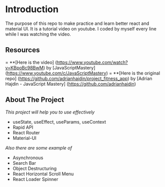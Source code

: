 # Introduction

The purpose of this repo to make practice and learn better react and material UI. It is a tutorial video on youtube. I coded by myself every line while I was watching the video.

## Resources

= **[Here is the video] (https://www.youtube.com/watch?v=KBpoBc98BwM) by [JavaScriptMastery] (https://www.youtube.com/c/JavaScriptMastery)
= **[Here is the original repo] (https://github.com/adrianhajdin/project_fitness_app) by [Adrian Hajdin - JavaScript Mastery] (https://github.com/adrianhajdin)

## About The Project

*This project will help you to use effectively*

- useState, useEffect, useParams, useContext
- Rapid API
- React Router
- Material-UI

*Also there are some example of*

- Asynchronous
- Search Bar
- Object Destructuring
- React Horizontal Scroll Menu
- React Loader Spinner
